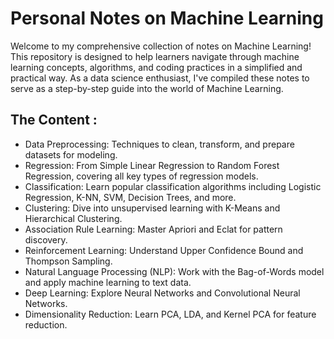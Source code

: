 # Personal Notes on Machine Learning
Welcome to my comprehensive collection of notes on Machine Learning! This repository is designed to help learners navigate through machine learning concepts, algorithms, and coding practices in a simplified and practical way. As a data science enthusiast, I've compiled these notes to serve as a step-by-step guide into the world of Machine Learning.

## The Content : 
- Data Preprocessing: Techniques to clean, transform, and prepare datasets for modeling.
- Regression: From Simple Linear Regression to Random Forest Regression, covering all key types of regression models.
- Classification: Learn popular classification algorithms including Logistic Regression, K-NN, SVM, Decision Trees, and more.
- Clustering: Dive into unsupervised learning with K-Means and Hierarchical Clustering.
- Association Rule Learning: Master Apriori and Eclat for pattern discovery.
- Reinforcement Learning: Understand Upper Confidence Bound and Thompson Sampling.
- Natural Language Processing (NLP): Work with the Bag-of-Words model and apply machine learning to text data.
- Deep Learning: Explore Neural Networks and Convolutional Neural Networks.
- Dimensionality Reduction: Learn PCA, LDA, and Kernel PCA for feature reduction.
